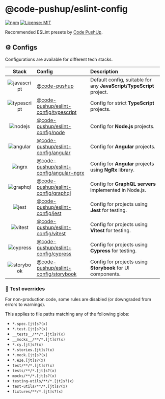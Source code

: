 # @code-pushup/eslint-config

[![npm](https://img.shields.io/npm/v/%40code-pushup%2Feslint-config.svg)](https://www.npmjs.com/package/@code-pushup/eslint-config)
[![License: MIT](https://img.shields.io/badge/License-MIT-yellow.svg)](https://opensource.org/licenses/MIT)

Recommended ESLint presets by [Code PushUp](https://github.com/code-pushup/cli/tree/main/packages/cli).

<!-- begin autogenerated -->

## ⚙️ Configs

Configurations are available for different tech stacks.

| Stack | Config | Description |
| :-: | :-- | :-- |
| ![javascript](https://raw.githubusercontent.com/code-pushup/eslint-config/main/docs/icons/material/javascript.png) | [@code-pushup](https://github.com/code-pushup/eslint-config/blob/main/docs/index.md) | Default config, suitable for any **JavaScript/TypeScript** project. |
| ![typescript](https://raw.githubusercontent.com/code-pushup/eslint-config/main/docs/icons/material/typescript.png) | [@code-pushup/eslint-config/typescript](https://github.com/code-pushup/eslint-config/blob/main/docs/typescript.md) | Config for strict **TypeScript** projects. |
| ![nodejs](https://raw.githubusercontent.com/code-pushup/eslint-config/main/docs/icons/material/nodejs.png) | [@code-pushup/eslint-config/node](https://github.com/code-pushup/eslint-config/blob/main/docs/node.md) | Config for **Node.js** projects. |
| ![angular](https://raw.githubusercontent.com/code-pushup/eslint-config/main/docs/icons/material/angular.png) | [@code-pushup/eslint-config/angular](https://github.com/code-pushup/eslint-config/blob/main/docs/angular.md) | Config for **Angular** projects. |
| ![ngrx](https://raw.githubusercontent.com/code-pushup/eslint-config/main/docs/icons/other/ngrx.png) | [@code-pushup/eslint-config/angular-ngrx](https://github.com/code-pushup/eslint-config/blob/main/docs/angular-ngrx.md) | Config for **Angular** projects using **NgRx** library. |
| ![graphql](https://raw.githubusercontent.com/code-pushup/eslint-config/main/docs/icons/material/graphql.png) | [@code-pushup/eslint-config/graphql](https://github.com/code-pushup/eslint-config/blob/main/docs/graphql.md) | Config for **GraphQL servers** implemented in Node.js. |
| ![jest](https://raw.githubusercontent.com/code-pushup/eslint-config/main/docs/icons/material/jest.png) | [@code-pushup/eslint-config/jest](https://github.com/code-pushup/eslint-config/blob/main/docs/jest.md) | Config for projects using **Jest** for testing. |
| ![vitest](https://raw.githubusercontent.com/code-pushup/eslint-config/main/docs/icons/material/vitest.png) | [@code-pushup/eslint-config/vitest](https://github.com/code-pushup/eslint-config/blob/main/docs/vitest.md) | Config for projects using **Vitest** for testing. |
| ![cypress](https://raw.githubusercontent.com/code-pushup/eslint-config/main/docs/icons/material/cypress.png) | [@code-pushup/eslint-config/cypress](https://github.com/code-pushup/eslint-config/blob/main/docs/cypress.md) | Config for projects using **Cypress** for testing. |
| ![storybook](https://raw.githubusercontent.com/code-pushup/eslint-config/main/docs/icons/material/storybook.png) | [@code-pushup/eslint-config/storybook](https://github.com/code-pushup/eslint-config/blob/main/docs/storybook.md) | Config for projects using **Storybook** for UI components. |

### 🧪 Test overrides

For non-production code, some rules are disabled (or downgraded from errors to warnings).

This applies to file paths matching any of the following globs:

- `*.spec.[jt]s?(x)`
- `*.test.[jt]s?(x)`
- `__tests__/**/*.[jt]s?(x)`
- `__mocks__/**/*.[jt]s?(x)`
- `*.cy.[jt]s?(x)`
- `*.stories.[jt]s?(x)`
- `*.mock.[jt]s?(x)`
- `*.e2e.[jt]s?(x)`
- `test/**/*.[jt]s?(x)`
- `tests/**/*.[jt]s?(x)`
- `mocks/**/*.[jt]s?(x)`
- `testing-utils/**/*.[jt]s?(x)`
- `test-utils/**/*.[jt]s?(x)`
- `fixtures/**/*.[jt]s?(x)`

<!-- end autogenerated -->
